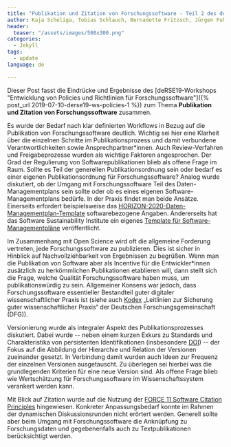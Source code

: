 ```yaml
---
title: "Publikation und Zitation von Forschungssoftware - Teil 2 des deRSE19-Workshop-Rückblicks \"Entwicklung von Policies und Richtlinien für Forschungssoftware\""
author: Kaja Scheliga, Tobias Schlauch, Bernadette Fritzsch, Jürgen Fuhrmann
header:
  teaser: "/assets/images/500x300.png"
categories: 
  - Jekyll
tags:
  - update
language: de

---
```


Dieser Post fasst die Eindrücke und Ergebnisse des [deRSE19-Workshops "Entwicklung von Policies und Richtlinien für Forschungssoftware"]({% post_url 2019-07-10-derse19-ws-policies-1 %}) zum Thema **Publikation und Zitation von Forschungssoftware** zusammen.

Es wurde der Bedarf nach klar definierten Workflows in Bezug auf die Publikation von Forschungssoftware deutlich. Wichtig sei hier eine Klarheit über die einzelnen Schritte im Publikationsprozess und damit verbundene Verantwortlichkeiten sowie Ansprechpartner\*innen. Auch Review-Verfahren und Freigabeprozesse wurden als wichtige Faktoren angesprochen. Der Grad der Regulierung von Softwarepublikationen blieb als offene Frage im Raum. Sollte es Teil der generellen Publikationsordnung sein oder bedarf es einer eigenen Publikationsordnung für Forschungssoftware? Analog wurde diskutiert, ob der Umgang mit Forschungssoftware Teil des Daten-Managementplans sein sollte oder ob es eines eigenen Software-Managementplans bedürfe. In der Praxis findet man beide Ansätze. Einerseits erfordert beispielsweise das [HORIZON-2020-Daten-Managementplan-Template](http://ec.europa.eu/research/participants/docs/h2020-funding-guide/cross-cutting-issues/open-access-data-management/data-management_en.htm#A1-template) softwarebezogene Angaben. Andererseits hat das Software Sustainability Institute ein eigenes [Template für Software-Managementpläne](https://www.software.ac.uk/software-management-plans) veröffentlicht.

Im Zusammenhang mit Open Science wird oft die allgemeine Forderung vertreten, jede Forschungssoftware zu publizieren. Dies ist sicher in Hinblick auf Nachvollziehbarkeit von Ergebnissen zu begrüßen. Wenn man die Publikation von Software aber als Incentive für die Entwickler\*innen zusätzlich zu herkömmlichen Publikationen etablieren will, dann stellt sich die Frage, welche Qualität Forschungssoftware haben muss, um publikationswürdig zu sein. Allgemeiner Konsens war jedoch, dass Forschungssoftware essentieller Bestandteil guter digitaler wissenschaftlicher Praxis ist (siehe auch [Kodex](https://www.dfg.de/download/pdf/foerderung/rechtliche_rahmenbedingungen/gute_wissenschaftliche_praxis/kodex_gwp.pdf) „Leitlinien zur Sicherung guter wissenschaftlicher Praxis“ der Deutschen Forschungsgemeinschaft (DFG)).

Versionierung wurde als integraler Aspekt des Publikationsprozesses diskutiert. Dabei wurde -- neben einem kurzen Exkurs zu Standards und Charakteristika von persistenten Identifikationen (insbesondere [DOI](https://en.wikipedia.org/wiki/Digital_object_identifier)) -- der Fokus auf die Abbildung der Hierarchie und Relation der Versionen zueinander gesetzt. In Verbindung damit wurden auch Ideen zur Frequenz der einzelnen Versionen ausgetauscht. Zu überlegen sei hierbei was die grundlegenden Kriterien für eine neue Version sind. Als offene Frage blieb wie Wertschätzung für Forschungssoftware im Wissenschaftssystem verankert werden kann.

Mit Blick auf Zitation wurde auf die Nutzung der [FORCE 11 Software Citation Principles](https://www.force11.org/software-citation-principles) hingewiesen. Konkreter Anpassungsbedarf konnte im Rahmen der dynamischen Diskussionsrunden nicht erörtert werden. Generell sollte aber beim Umgang mit Forschungssoftware die Anknüpfung zu Forschungsdaten und gegebenenfalls auch zu Textpublikationen berücksichtigt werden.
